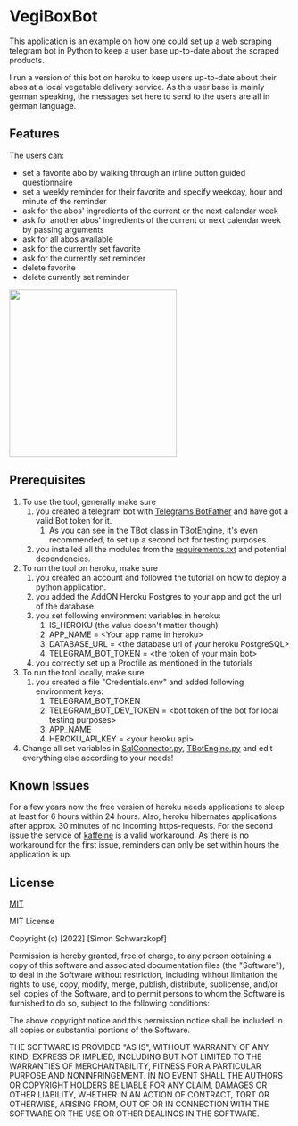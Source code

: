 
# VegiBoxBot

This application is an example on how one could set up a web scraping telegram bot in Python
to keep a user base up-to-date about the scraped products. 

I run a version of this bot on heroku to keep users up-to-date about their abos at a local vegetable delivery service. 
As this user base is mainly german speaking, the messages set here to send to the users are all in german language.

## Features

The users can:
- set a favorite abo by walking through an inline button guided questionnaire
- set a weekly reminder for their favorite and specify weekday, hour and minute of the reminder
- ask for the abos' ingredients of the current or the next calendar week
- ask for another abos' ingredients of the current or next calendar week by passing arguments
- ask for all abos available
- ask for the currently set favorite
- ask for the currently set reminder
- delete  favorite
- delete currently set reminder

<img src="./media/example.gif" height="300">

## Prerequisites

1. To use the tool, generally make sure
   1. you created a telegram bot with [Telegrams BotFather](https://telegram.me/botfather) and have got a valid
   Bot token for it.
      1. As you can see in the TBot class in TBotEngine, it's even recommended, to set up a second bot for testing
      purposes.
   2. you installed all the modules from the [requirements.txt](requirements.txt) 
   and potential dependencies.
2. To run the tool on heroku, make sure 
   1. you created an account and followed the tutorial on how to deploy a python
   application.
   2. you added the AddON Heroku Postgres to your app and got the url of the database.
   3. you set following environment variables in heroku:
      1. IS_HEROKU (the value doesn't matter though)
      2. APP_NAME = \<Your app name in heroku>
      3. DATABASE_URL = \<the database url of your heroku PostgreSQL>
      4. TELEGRAM_BOT_TOKEN = \<the token of your main bot>
   4. you correctly set up a Procfile as mentioned in the tutorials
3. To run the tool locally, make sure
   1. you created a file "Credentials.env" and added following environment keys:
      1. TELEGRAM_BOT_TOKEN
      2. TELEGRAM_BOT_DEV_TOKEN = \<bot token of the bot for local testing purposes>
      3. APP_NAME
      4. HEROKU_API_KEY = \<your heroku api>
4. Change all set variables in [SqlConnector.py](SqlConnector.py), [TBotEngine.py](TBotEngine.py) and edit everything
else according to your needs!

## Known Issues
For a few years now the free version of heroku needs applications to sleep at least for 6 hours within 24 hours.
Also, heroku hibernates applications after approx. 30 minutes of no incoming https-requests. For the second issue the
service of [kaffeine](https://kaffeine.herokuapp.com/) is a valid workaround. As there is no workaround for the 
first issue, reminders can only be set within hours the application is up.

## License

[MIT](https://choosealicense.com/licenses/mit/)

MIT License

Copyright (c) [2022] [Simon Schwarzkopf]

Permission is hereby granted, free of charge, to any person obtaining a copy
of this software and associated documentation files (the "Software"), to deal
in the Software without restriction, including without limitation the rights
to use, copy, modify, merge, publish, distribute, sublicense, and/or sell
copies of the Software, and to permit persons to whom the Software is
furnished to do so, subject to the following conditions:

The above copyright notice and this permission notice shall be included in all
copies or substantial portions of the Software.

THE SOFTWARE IS PROVIDED "AS IS", WITHOUT WARRANTY OF ANY KIND, EXPRESS OR
IMPLIED, INCLUDING BUT NOT LIMITED TO THE WARRANTIES OF MERCHANTABILITY,
FITNESS FOR A PARTICULAR PURPOSE AND NONINFRINGEMENT. IN NO EVENT SHALL THE
AUTHORS OR COPYRIGHT HOLDERS BE LIABLE FOR ANY CLAIM, DAMAGES OR OTHER
LIABILITY, WHETHER IN AN ACTION OF CONTRACT, TORT OR OTHERWISE, ARISING FROM,
OUT OF OR IN CONNECTION WITH THE SOFTWARE OR THE USE OR OTHER DEALINGS IN THE
SOFTWARE.

